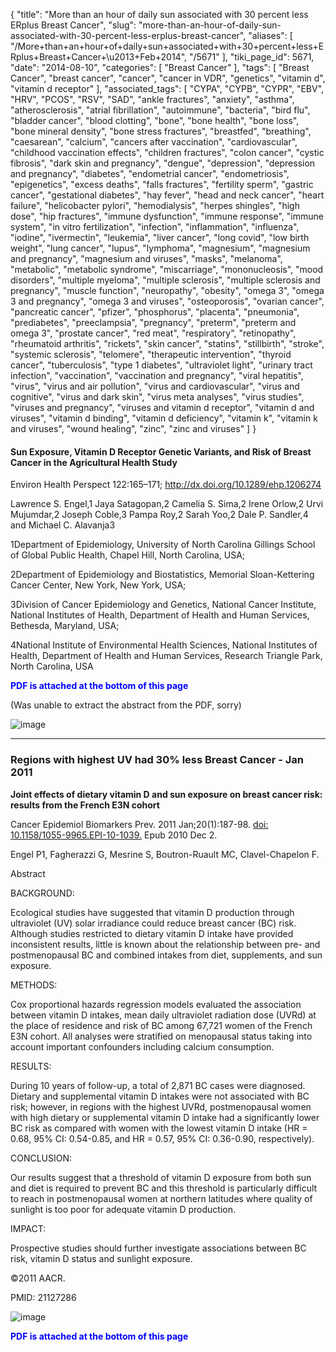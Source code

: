 {
    "title": "More than an hour of daily sun associated with 30 percent less ERplus Breast Cancer",
    "slug": "more-than-an-hour-of-daily-sun-associated-with-30-percent-less-erplus-breast-cancer",
    "aliases": [
        "/More+than+an+hour+of+daily+sun+associated+with+30+percent+less+ERplus+Breast+Cancer+\u2013+Feb+2014",
        "/5671"
    ],
    "tiki_page_id": 5671,
    "date": "2014-08-10",
    "categories": [
        "Breast Cancer"
    ],
    "tags": [
        "Breast Cancer",
        "breast cancer",
        "cancer",
        "cancer in VDR",
        "genetics",
        "vitamin d",
        "vitamin d receptor"
    ],
    "associated_tags": [
        "CYPA",
        "CYPB",
        "CYPR",
        "EBV",
        "HRV",
        "PCOS",
        "RSV",
        "SAD",
        "ankle fractures",
        "anxiety",
        "asthma",
        "atherosclerosis",
        "atrial fibrillation",
        "autoimmune",
        "bacteria",
        "bird flu",
        "bladder cancer",
        "blood clotting",
        "bone",
        "bone health",
        "bone loss",
        "bone mineral density",
        "bone stress fractures",
        "breastfed",
        "breathing",
        "caesarean",
        "calcium",
        "cancers after vaccination",
        "cardiovascular",
        "childhood vaccination effects",
        "children fractures",
        "colon cancer",
        "cystic fibrosis",
        "dark skin and pregnancy",
        "dengue",
        "depression",
        "depression and pregnancy",
        "diabetes",
        "endometrial cancer",
        "endometriosis",
        "epigenetics",
        "excess deaths",
        "falls fractures",
        "fertility sperm",
        "gastric cancer",
        "gestational diabetes",
        "hay fever",
        "head and neck cancer",
        "heart failure",
        "helicobacter pylori",
        "hemodialysis",
        "herpes shingles",
        "high dose",
        "hip fractures",
        "immune dysfunction",
        "immune response",
        "immune system",
        "in vitro fertilization",
        "infection",
        "inflammation",
        "influenza",
        "iodine",
        "ivermectin",
        "leukemia",
        "liver cancer",
        "long covid",
        "low birth weight",
        "lung cancer",
        "lupus",
        "lymphoma",
        "magnesium",
        "magnesium and pregnancy",
        "magnesium and viruses",
        "masks",
        "melanoma",
        "metabolic",
        "metabolic syndrome",
        "miscarriage",
        "mononucleosis",
        "mood disorders",
        "multiple myeloma",
        "multiple sclerosis",
        "multiple sclerosis and pregnancy",
        "muscle function",
        "neuropathy",
        "obesity",
        "omega 3",
        "omega 3 and pregnancy",
        "omega 3 and viruses",
        "osteoporosis",
        "ovarian cancer",
        "pancreatic cancer",
        "pfizer",
        "phosphorus",
        "placenta",
        "pneumonia",
        "prediabetes",
        "preeclampsia",
        "pregnancy",
        "preterm",
        "preterm and omega 3",
        "prostate cancer",
        "red meat",
        "respiratory",
        "retinopathy",
        "rheumatoid arthritis",
        "rickets",
        "skin cancer",
        "statins",
        "stillbirth",
        "stroke",
        "systemic sclerosis",
        "telomere",
        "therapeutic intervention",
        "thyroid cancer",
        "tuberculosis",
        "type 1 diabetes",
        "ultraviolet light",
        "urinary tract infection",
        "vaccination",
        "vaccination and pregnancy",
        "viral hepatitis",
        "virus",
        "virus and air pollution",
        "virus and cardiovascular",
        "virus and cognitive",
        "virus and dark skin",
        "virus meta analyses",
        "virus studies",
        "viruses and pregnancy",
        "viruses and vitamin d receptor",
        "vitamin d and viruses",
        "vitamin d binding",
        "vitamin d deficiency",
        "vitamin k",
        "vitamin k and viruses",
        "wound healing",
        "zinc",
        "zinc and viruses"
    ]
}


#### Sun Exposure, Vitamin D Receptor Genetic Variants, and Risk of Breast Cancer in the Agricultural Health Study

Environ Health Perspect 122:165–171;  http://dx.doi.org/10.1289/ehp.1206274 

Lawrence S. Engel,1 Jaya Satagopan,2 Camelia S. Sima,2 Irene Orlow,2 Urvi Mujumdar,2 Joseph Coble,3 Pampa Roy,2 Sarah Yoo,2 Dale P. Sandler,4 and Michael C. Alavanja3

1Department of Epidemiology, University of North Carolina Gillings School of Global Public Health, Chapel Hill, North Carolina, USA; 

2Department of Epidemiology and Biostatistics, Memorial Sloan-Kettering Cancer Center, New York, New York, USA;

3Division of Cancer Epidemiology and Genetics, National Cancer Institute, National Institutes of Health, Department of Health and Human Services, Bethesda, Maryland, USA; 

4National Institute of Environmental Health Sciences, National Institutes of Health, Department of Health and Human Services, Research Triangle Park, North Carolina, USA

 **<span style="color:#00F;">PDF is attached at the bottom of this page</span>** 

(Was unable to extract the abstract from the PDF, sorry)

<img src="https://d378j1rmrlek7x.cloudfront.net/attachments/jpeg/bc-t2.jpg" alt="image">

---

### Regions with highest UV had 30% less Breast Cancer - Jan 2011

 **Joint effects of dietary vitamin D and sun exposure on breast cancer risk: results from the French E3N cohort** 

Cancer Epidemiol Biomarkers Prev. 2011 Jan;20(1):187-98. [doi: 10.1158/1055-9965.EPI-10-1039.](https://doi.org/10.1158/1055-9965.EPI-10-1039.) Epub 2010 Dec 2.

Engel P1, Fagherazzi G, Mesrine S, Boutron-Ruault MC, Clavel-Chapelon F.

Abstract

BACKGROUND:

Ecological studies have suggested that vitamin D production through ultraviolet (UV) solar irradiance could reduce breast cancer (BC) risk. Although studies restricted to dietary vitamin D intake have provided inconsistent results, little is known about the relationship between pre- and postmenopausal BC and combined intakes from diet, supplements, and sun exposure.

METHODS:

Cox proportional hazards regression models evaluated the association between vitamin D intakes, mean daily ultraviolet radiation dose (UVRd) at the place of residence and risk of BC among 67,721 women of the French E3N cohort. All analyses were stratified on menopausal status taking into account important confounders including calcium consumption.

RESULTS:

During 10 years of follow-up, a total of 2,871 BC cases were diagnosed. Dietary and supplemental vitamin D intakes were not associated with BC risk; however, in regions with the highest UVRd, postmenopausal women with high dietary or supplemental vitamin D intake had a significantly lower BC risk as compared with women with the lowest vitamin D intake (HR = 0.68, 95% CI: 0.54-0.85, and HR = 0.57, 95% CI: 0.36-0.90, respectively).

CONCLUSION:

Our results suggest that a threshold of vitamin D exposure from both sun and diet is required to prevent BC and this threshold is particularly difficult to reach in postmenopausal women at northern latitudes where quality of sunlight is too poor for adequate vitamin D production.

IMPACT:

Prospective studies should further investigate associations between BC risk, vitamin D status and sunlight exposure.

©2011 AACR.

PMID: 21127286

<img src="https://d378j1rmrlek7x.cloudfront.net/attachments/jpeg/uv-france.jpg" alt="image">

 **<span style="color:#00F;">PDF is attached at the bottom of this page</span>**
